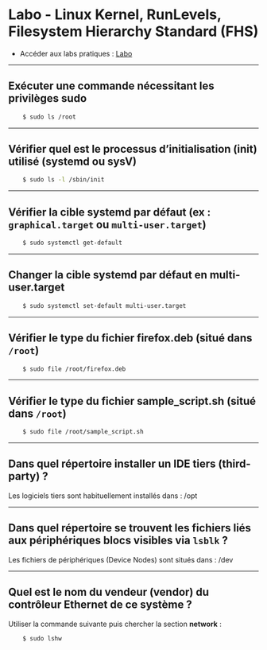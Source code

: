 # Labo - Linux Kernel, RunLevels, Filesystem Hierarchy Standard (FHS)

- Accéder aux labs pratiques : [Labo](https://kodekloud.com/free-labs/linux/linux-kernel-modules-boot-and-filetypes)

---

## Exécuter une commande nécessitant les privilèges **sudo**
```bash
    $ sudo ls /root
```
---

## Vérifier quel est le processus d’initialisation (init) utilisé (systemd ou sysV)
```bash
    $ sudo ls -l /sbin/init
```
---

## Vérifier la **cible systemd par défaut** (ex : `graphical.target` ou `multi-user.target`)
```bash
    $ sudo systemctl get-default
```
---

## Changer la cible systemd par défaut en **multi-user.target**
```bash
    $ sudo systemctl set-default multi-user.target
```
---

## Vérifier le type du fichier **firefox.deb** (situé dans `/root`)
```bash
    $ sudo file /root/firefox.deb
```
---

## Vérifier le type du fichier **sample_script.sh** (situé dans `/root`)
```bash
    $ sudo file /root/sample_script.sh
```
---

## Dans quel répertoire installer un **IDE tiers** (third-party) ?

Les logiciels tiers sont habituellement installés dans :  /opt

---

## Dans quel répertoire se trouvent les fichiers liés aux périphériques blocs visibles via `lsblk` ?

Les fichiers de périphériques (Device Nodes) sont situés dans :   /dev

---

## Quel est le nom du **vendeur (vendor)** du **contrôleur Ethernet** de ce système ?

Utiliser la commande suivante puis chercher la section **network** :  
```bash
    $ sudo lshw
```